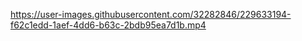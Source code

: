 

https://user-images.githubusercontent.com/32282846/229633194-f62c1edd-1aef-4dd6-b63c-2bdb95ea7d1b.mp4

